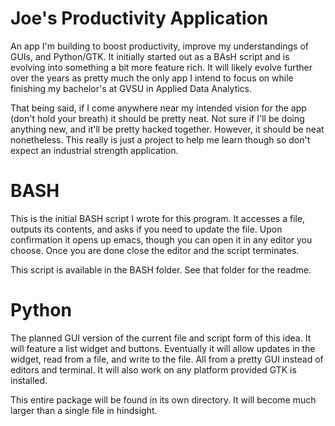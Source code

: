 # Joe's Productivity Application
An app I'm building to boost productivity, improve my understandings of GUIs, and Python/GTK. It initially started out as a
BAsH script and is evolving into something a bit more feature rich. It will likely evolve further over the years as pretty much the only app I intend to focus on while finishing my bachelor's at GVSU in Applied Data Analytics. 

That being said, if I come anywhere near my intended vision for the app (don't hold your breath) it should be pretty neat. Not sure if I'll be doing anything new, and it'll be pretty hacked together. However, it should be neat nonetheless. This really is just a project to help me learn though so don't expect an industrial strength application.

# BASH
This is the initial BASH script I wrote for this program. It accesses a file, outputs its contents, and asks if you need to update the file. Upon confirmation it opens up emacs, though you can open it in any editor you choose. Once you are done close the editor and the script terminates. 

This script is available in the BASH folder. See that folder for the readme.

# Python
The planned GUI version of the current file and script form of this idea. It will feature a list widget and buttons. Eventually it will allow updates in the widget, read from a file, and write to the file. All from a pretty GUI instead of editors and terminal. It will also work on any platform provided GTK is installed.

This entire package will be found in its own directory. It will become much larger than a single file in hindsight.
